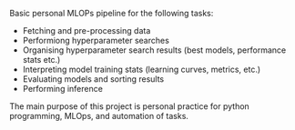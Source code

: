 Basic personal MLOPs pipeline for the following tasks:

- Fetching and pre-processing data
- Performiong hyperparameter searches
- Organising hyperparameter search results (best models, performance stats etc.)
- Interpreting model training stats (learning curves, metrics, etc.)
- Evaluating models and sorting results
- Performing inference

The main purpose of this project is personal practice for python programming, MLOps, and automation of tasks.
